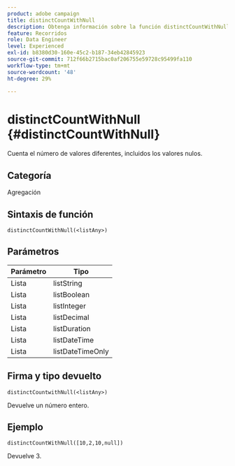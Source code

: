 ```yaml
---
product: adobe campaign
title: distinctCountWithNull
description: Obtenga información sobre la función distinctCountWithNull
feature: Recorridos
role: Data Engineer
level: Experienced
exl-id: b8380d30-160e-45c2-b187-34eb42845923
source-git-commit: 712f66b2715bac0af206755e59728c95499fa110
workflow-type: tm+mt
source-wordcount: '48'
ht-degree: 29%

---
```


# distinctCountWithNull {#distinctCountWithNull}

Cuenta el número de valores diferentes, incluidos los valores nulos.

## Categoría

Agregación

## Sintaxis de función

`distinctCountWithNull(<listAny>)`

## Parámetros

| Parámetro | Tipo |
|-----------|------------------|
| Lista | listString |
| Lista | listBoolean |
| Lista | listInteger |
| Lista | listDecimal |
| Lista | listDuration |
| Lista | listDateTime |
| Lista | listDateTimeOnly |

## Firma y tipo devuelto

`distinctCountwithNull(<listAny>)`

Devuelve un número entero.

## Ejemplo

`distinctCountWithNull([10,2,10,null])`

Devuelve 3.
